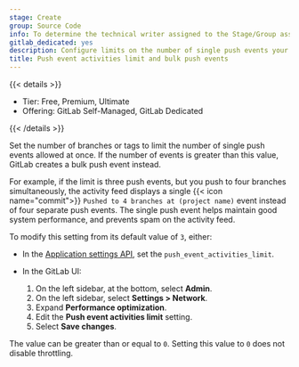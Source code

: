 ```yaml
---
stage: Create
group: Source Code
info: To determine the technical writer assigned to the Stage/Group associated with this page, see https://handbook.gitlab.com/handbook/product/ux/technical-writing/#assignments
gitlab_dedicated: yes
description: Configure limits on the number of single push events your instance will allow.
title: Push event activities limit and bulk push events
---
```


{{< details >}}

- Tier: Free, Premium, Ultimate
- Offering: GitLab Self-Managed, GitLab Dedicated

{{< /details >}}

Set the number of branches or tags to limit the number of single push events
allowed at once. If the number of events is greater than this value, GitLab creates a
bulk push event instead.

For example, if the limit is three push events, but you push to four branches simultaneously,
the activity feed displays a single {{< icon name="commit">}} `Pushed to 4 branches at (project name)`
event instead of four separate push events. The single push event helps maintain good
system performance, and prevents spam on the activity feed.

To modify this setting from its default value of `3`, either:

- In the [Application settings API](../../api/settings.md#available-settings), set the
  `push_event_activities_limit`.

- In the GitLab UI:
  1. On the left sidebar, at the bottom, select **Admin**.
  1. On the left sidebar, select **Settings > Network**.
  1. Expand **Performance optimization**.
  1. Edit the **Push event activities limit** setting.
  1. Select **Save changes**.

The value can be greater than or equal to `0`. Setting this value to `0` does not disable throttling.
